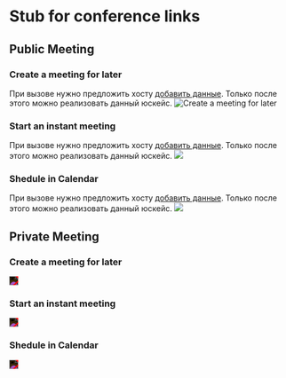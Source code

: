 # Stub for conference links

## Public Meeting

### Create a meeting for later

При вызове нужно предложить хосту [добавить данные](http://localhost:5173/ru/guide/introduction#%D0%BA%D0%B0%D0%BA-%D1%8D%D1%82%D0%BE-%D1%80%D0%B0%D0%B1%D0%BE%D1%82%D0%B0%D0%B5%D1%82). Только после этого можно реализовать данный юскейс.
![Create a meeting for later](/CreateMeetingForLater.png)

### Start an instant meeting

При вызове нужно предложить хосту [добавить данные](http://localhost:5173/ru/guide/introduction#%D0%BA%D0%B0%D0%BA-%D1%8D%D1%82%D0%BE-%D1%80%D0%B0%D0%B1%D0%BE%D1%82%D0%B0%D0%B5%D1%82). Только после этого можно реализовать данный юскейс.
![](/Start-an-instant-meeting.png)

### Shedule in Calendar

При вызове нужно предложить хосту [добавить данные](http://localhost:5173/ru/guide/introduction#%D0%BA%D0%B0%D0%BA-%D1%8D%D1%82%D0%BE-%D1%80%D0%B0%D0%B1%D0%BE%D1%82%D0%B0%D0%B5%D1%82). Только после этого можно реализовать данный юскейс.
![](/SheduleInCalendar.png)

## Private Meeting

### Create a meeting for later

<div style="background-color: #f00; display: inline-block;">
    <img src="/CreateMeetingForLater.png" style="filter: invert(100%);">
</div>

### Start an instant meeting

<div style="background-color: #f00; display: inline-block;">
    <img src="/Start-an-instant-meeting.png" style="filter: invert(100%);">
</div>

### Shedule in Calendar

<div style="background-color: #f00; display: inline-block;">
    <img src="/SheduleInCalendar.png" style="filter: invert(100%);">
</div>